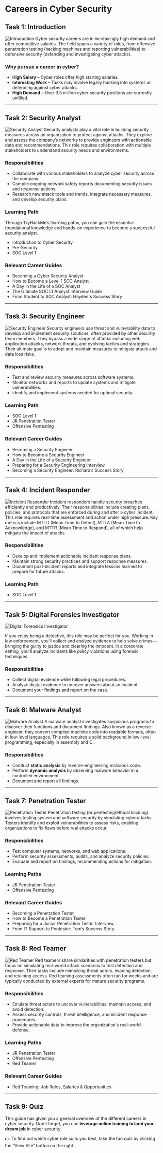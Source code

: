# Careers in Cyber Security

## Task 1: Introduction
![Introduction](https://github.com/user-attachments/assets/25b46bda-1900-4cf1-9a58-c0a44da44e4a)
Cyber security careers are in increasingly high demand and offer competitive salaries. The field spans a variety of roles, from offensive penetration testing (hacking machines and reporting vulnerabilities) to defensive security (defending and investigating cyber attacks).

### Why pursue a career in cyber?

- **High Salary** – Cyber roles offer high starting salaries.
- **Interesting Work** – Tasks may involve legally hacking into systems or defending against cyber attacks.
- **High Demand** – Over 3.5 million cyber security positions are currently unfilled.

---

## Task 2: Security Analyst
![Security Analyst](https://github.com/user-attachments/assets/99760be1-4b79-4aab-b977-bd3a0d3874a1)
Security analysts play a vital role in building security measures across an organization to protect against attacks. They explore and assess the company’s networks to provide engineers with actionable data and recommendations. This role requires collaboration with multiple stakeholders to understand security needs and environments.

### Responsibilities
- Collaborate with various stakeholders to analyze cyber security across the company.
- Compile ongoing network safety reports documenting security issues and response actions.
- Research new attack tools and trends, integrate necessary measures, and develop security plans.

### Learning Path
Through TryHackMe’s learning paths, you can gain the essential foundational knowledge and hands-on experience to become a successful security analyst.
- Introduction to Cyber Security
- Pre-Security
- SOC Level 1

### Relevant Career Guides
- Becoming a Cyber Security Analyst
- How to Become a Level 1 SOC Analyst
- A Day in the Life of a SOC Analyst
- The Ultimate SOC L1 Analyst Interview Guide
- From Student to SOC Analyst: Hayden's Success Story

---

## Task 3: Security Engineer
![Security Engineer](https://github.com/user-attachments/assets/604bbc8a-a688-4972-9165-e208100bd7ed)
Security engineers use threat and vulnerability data to develop and implement security solutions, often provided by other security team members. They bypass a wide range of attacks including web application attacks, network threats, and evolving tactics and strategies. Their ultimate goal is to adopt and maintain measures to mitigate attack and data loss risks.

### Responsibilities
- Test and review security measures across software systems.
- Monitor networks and reports to update systems and mitigate vulnerabilities.
- Identify and implement systems needed for optimal security.

### Learning Path
- SOC Level 1
- JR Penetration Tester
- Offensive Pentesting

### Relevant Career Guides
- Becoming a Security Engineer
- How to Become a Security Engineer
- A Day in the Life of a Security Engineer
- Preparing for a Security Engineering Interview
- Becoming a Security Engineer: Richard’s Success Story

---

## Task 4: Incident Responder
![Incident Responder](https://github.com/user-attachments/assets/ce55038a-a775-4ad1-b3a5-9da40cb55e88)
Incident responders handle security breaches efficiently and productively. Their responsibilities include creating plans, policies, and protocols that are enforced during and after a cyber incident. This role requires real-time assessment and action under high pressure. Key metrics include MTTD (Mean Time to Detect), MTTA (Mean Time to Acknowledge), and MTTR (Mean Time to Respond), all of which help mitigate the impact of attacks.

### Responsibilities
- Develop and implement actionable incident response plans.
- Maintain strong security practices and support response measures.
- Document post-incident reports and integrate lessons learned to prepare for future attacks.

### Learning Path
- SOC Level 1

---

## Task 5: Digital Forensics Investigator
![Digital Forensics Investigator](https://github.com/user-attachments/assets/2e6f58a4-1019-4e78-907f-741ecd91432e)

If you enjoy being a detective, this role may be perfect for you. Working in law enforcement, you'll collect and analyze evidence to help solve crimes—bringing the guilty to justice and clearing the innocent. In a corporate setting, you'll analyze incidents like policy violations using forensic techniques.

### Responsibilities
- Collect digital evidence while following legal procedures.
- Analyze digital evidence to uncover answers about an incident.
- Document your findings and report on the case.

---

## Task 6: Malware Analyst
![Malware Analyst](https://github.com/user-attachments/assets/a55b33c2-c243-4bcf-bc3b-120d0fdd0604)
A malware analyst investigates suspicious programs to discover their functions and document findings. Also known as a reverse-engineer, they convert compiled machine code into readable formats, often in low-level languages. This role requires a solid background in low-level programming, especially in assembly and C.

### Responsibilities
- Conduct **static analysis** by reverse-engineering malicious code.
- Perform **dynamic analysis** by observing malware behavior in a controlled environment.
- Document and report all findings.

---

## Task 7: Penetration Tester
![Penetration Tester](https://github.com/user-attachments/assets/25382fc7-d883-4c54-8e84-f54e3a4363c0)
Penetration testing (or pentesting/ethical hacking) involves testing system and software security by simulating cyberattacks. Testers identify and exploit vulnerabilities to assess risks, enabling organizations to fix flaws before real attacks occur.

### Responsibilities
- Test computer systems, networks, and web applications.
- Perform security assessments, audits, and analyze security policies.
- Evaluate and report on findings, recommending actions for mitigation.

### Learning Paths
- JR Penetration Tester
- Offensive Pentesting

### Relevant Career Guides
- Becoming a Penetration Tester
- How to Become a Penetration Tester
- Preparing for a Junior Penetration Tester Interview
- From IT Support to Pentester: Tom’s Success Story

---

## Task 8: Red Teamer
![Red Teamer](https://github.com/user-attachments/assets/470b5c08-476b-438d-af5d-8223360eafd4)
Red teamers share similarities with penetration testers but focus on simulating real-world attack scenarios to test detection and response. Their tasks include mimicking threat actors, evading detection, and retaining access. Red teaming assessments often run for weeks and are typically conducted by external experts for mature security programs.

### Responsibilities
- Emulate threat actors to uncover vulnerabilities, maintain access, and avoid detection.
- Assess security controls, threat intelligence, and incident response procedures.
- Provide actionable data to improve the organization's real-world defense.

### Learning Paths
- JR Penetration Tester
- Offensive Pentesting
- Red Teamer

### Relevant Career Guides
- Red Teaming: Job Roles, Salaries & Opportunities

---

## Task 9: Quiz

This guide has given you a general overview of the different careers in cyber security. Don't forget, you can **leverage online training to land your dream job** in cyber security.

👉 To find out which cyber role suits you best, take the fun quiz by clicking the “View Site” button on the right.
